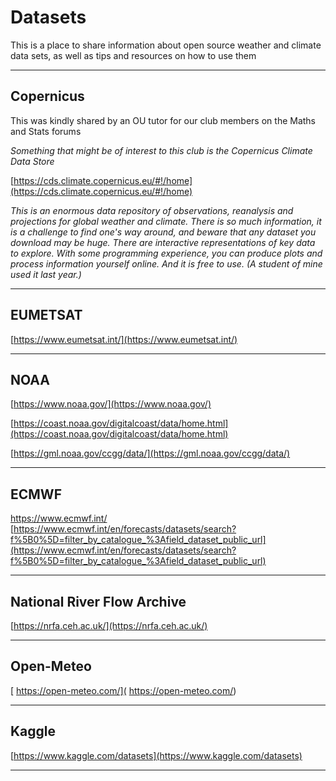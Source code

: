 # Datasets

This is a place to share information about open source weather and climate data sets, as well as tips and resources on how to use them

***

## Copernicus

This was kindly shared by an OU tutor for our club members on the Maths and Stats forums

*Something that might be of interest to this club is the Copernicus Climate Data Store*

[https://cds.climate.copernicus.eu/#!/home](https://cds.climate.copernicus.eu/#!/home)

*This is an enormous data repository of observations, reanalysis and projections for global weather and climate.  There is so much information, it is a challenge to find one's way around, and beware that any dataset you download may be huge.  There are interactive representations of key data to explore.  With some programming experience, you can produce plots and process information yourself online. And it is free to use.  (A student of mine used it last year.)*

***

## EUMETSAT

[https://www.eumetsat.int/](https://www.eumetsat.int/)

***

## NOAA

[https://www.noaa.gov/](https://www.noaa.gov/)

[https://coast.noaa.gov/digitalcoast/data/home.html](https://coast.noaa.gov/digitalcoast/data/home.html)

[https://gml.noaa.gov/ccgg/data/](https://gml.noaa.gov/ccgg/data/)

***

## ECMWF

[ https://www.ecmwf.int/ ]( https://www.ecmwf.int/ )
[https://www.ecmwf.int/en/forecasts/datasets/search?f%5B0%5D=filter_by_catalogue_%3Afield_dataset_public_url](https://www.ecmwf.int/en/forecasts/datasets/search?f%5B0%5D=filter_by_catalogue_%3Afield_dataset_public_url)

***

## National River Flow Archive

[https://nrfa.ceh.ac.uk/](https://nrfa.ceh.ac.uk/)

***

## Open-Meteo

[ https://open-meteo.com/]( https://open-meteo.com/)

***

## Kaggle

[https://www.kaggle.com/datasets](https://www.kaggle.com/datasets)

***

